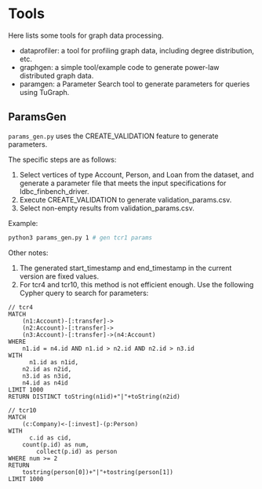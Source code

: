 # Tools

Here lists some tools for graph data processing.
- dataprofiler: a tool for profiling graph data, including degree distribution, etc.
- graphgen: a simple tool/example code to generate power-law distributed graph data.
- paramgen: a Parameter Search tool to generate parameters for queries using TuGraph.


## ParamsGen

`params_gen.py` uses the CREATE_VALIDATION feature to generate parameters.

The specific steps are as follows:

1. Select vertices of type Account, Person, and Loan from the dataset, and generate a parameter file that meets the input specifications for ldbc_finbench_driver.
2. Execute CREATE_VALIDATION to generate validation_params.csv.
3. Select non-empty results from validation_params.csv.

Example:

```bash
python3 params_gen.py 1 # gen tcr1 params
```

Other notes:

1. The generated start_timestamp and end_timestamp in the current version are fixed values.
2. For tcr4 and tcr10, this method is not efficient enough. Use the following Cypher query to search for parameters:

```Cypher
// tcr4
MATCH
    (n1:Account)-[:transfer]->
    (n2:Account)-[:transfer]->
    (n3:Account)-[:transfer]->(n4:Account)
WHERE
    n1.id = n4.id AND n1.id > n2.id AND n2.id > n3.id
WITH
	  n1.id as n1id,
    n2.id as n2id,
    n3.id as n3id,
    n4.id as n4id
LIMIT 1000
RETURN DISTINCT toString(n1id)+"|"+toString(n2id)

// tcr10
MATCH
    (c:Company)<-[:invest]-(p:Person)
WITH
	  c.id as cid,
    count(p.id) as num,
		collect(p.id) as person
WHERE num >= 2
RETURN
    tostring(person[0])+"|"+tostring(person[1])
LIMIT 1000
```
